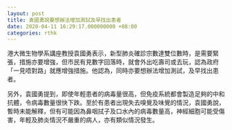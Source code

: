 ```yaml
---
layout: post
title: 袁國勇說要想辦法增加測試及早找出患者
date: 2020-04-11 16:29:17.000000000 +08:00
categories: rthk
---
```


港大微生物學系講座教授袁國勇表示，新型肺炎確診宗數達雙位數時，是需要緊張，措施亦要增強，但市民有見數字回落時，就會外出吃壽司或去玩，認為政府「一見唔對路」就應增強措施。他認為，同時亦要想辦法增加測試，及早找出患者。

另外，袁國勇提到，即使年輕患者的病毒量很高，但免疫系統都會製造足夠的中和抗體，令病毒數量很快下跌。至於有患者出現失去嗅覺及味覺的情況，袁國勇說，暫時未能解釋，但有可能因為鼻咽拭子及口水內的病毒數量高，神經細胞可能受傷害，年輕及肺炎情況不嚴重的病人，亦有類似情況發生。
